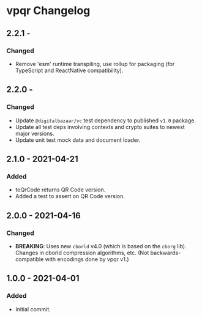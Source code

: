 # vpqr Changelog

## 2.2.1 - 

### Changed
- Remove 'esm' runtime transpiling, use rollup for packaging (for TypeScript
  and ReactNative compatibility).

## 2.2.0 -

### Changed
- Update `@digitalbazaar/vc` test dependency to published `v1.0` package.
- Update all test deps involving contexts and crypto suites to newest major versions.
- Update unit test mock data and document loader.

## 2.1.0 - 2021-04-21

### Added
- toQrCode returns QR Code version.
- Added a test to assert on QR Code version.

## 2.0.0 - 2021-04-16

### Changed
- **BREAKING**: Uses new `cborld` v4.0 (which is based on the `cborg` lib).
  Changes in cborld compression algorithms, etc. (Not backwards-compatible
  with encodings done by vpqr v1.)

## 1.0.0 - 2021-04-01

### Added
- Initial commit.
